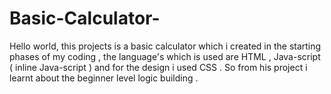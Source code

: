 # Basic-Calculator-
Hello world, this  projects is a basic calculator which i created in the starting phases of  my coding , the language's which is used are HTML , Java-script ( inline Java-script ) and for the design i used CSS .  So from his project i learnt about the beginner level logic building .
